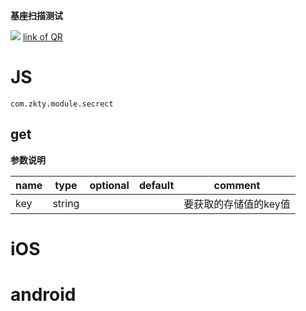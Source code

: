 

**基座扫描测试**
<div id='modulename' style='display:none'>secrect</div> <img id='qrimg' src='https://api.qrserver.com/v1/create-qr-code/?size=150x150&data=http://192.168.44.52:3000/docs/modules/all/dist/ui/index.html'></img>
<a id='qrlink' href="about:none">link of QR</a>



# JS

`
com.zkty.module.secrect
`



## get



	
**参数说明**

| name                        | type      | optional | default   | comment  |
| --------------------------- | --------- | -------- | --------- |--------- |
| key | string |  |  | 要获取的存储值的key值 |

    

# iOS


# android


